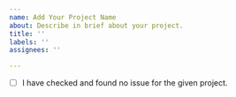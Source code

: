 ```yaml
---
name: Add Your Project Name
about: Describe in brief about your project.
title: ''
labels: ''
assignees: ''

---
```


- [ ] I have checked and found no issue for the given project.
